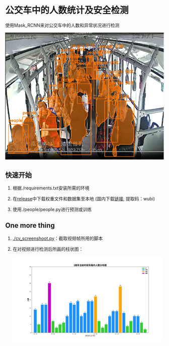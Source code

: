 # 公交车中的人数统计及安全检测

使用Mask_RCNN来对公交车中的人数和异常状况进行检测

<img src='./num_of_people.png'>

## 快速开始

1. 根据./requirements.txt安装所需的环境

2. 在[release](<https://github.com/sunnyswag/detect_num_of_people/releases>)中下载权重文件和数据集至本地 (国内下载[链接](https://pan.baidu.com/s/18V_lS84KWraayKSXD2nbXQ), 提取码：wubi)
3. 使用./people/people.py进行预测或训练

## One more thing

1. [./cv_screenshoot.py](./cv_screenshoot.py)：截取视频帧所用的脚本

2. 在对视频进行检测后所画的柱状图：

   <img src="./people/plot/show4.png">

